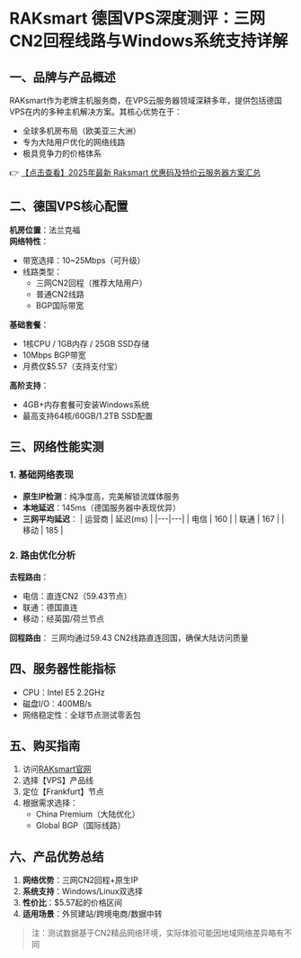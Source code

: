 # RAKsmart 德国VPS深度测评：三网CN2回程线路与Windows系统支持详解

## 一、品牌与产品概述
RAKsmart作为老牌主机服务商，在VPS云服务器领域深耕多年，提供包括德国VPS在内的多种主机解决方案。其核心优势在于：
- 全球多机房布局（欧美亚三大洲）
- 专为大陆用户优化的网络线路
- 极具竞争力的价格体系

👉 [【点击查看】2025年最新 Raksmart 优惠码及特价云服务器方案汇总](https://bit.ly/raksmart)

## 二、德国VPS核心配置
**机房位置**：法兰克福  
**网络特性**：
- 带宽选择：10~25Mbps（可升级）
- 线路类型：
  - 三网CN2回程（推荐大陆用户）
  - 普通CN2线路
  - BGP国际带宽

**基础套餐**：
- 1核CPU / 1GB内存 / 25GB SSD存储
- 10Mbps BGP带宽
- 月费仅$5.57（支持支付宝）

**高阶支持**：
- 4GB+内存套餐可安装Windows系统
- 最高支持64核/60GB/1.2TB SSD配置

## 三、网络性能实测
### 1. 基础网络表现
- **原生IP检测**：纯净度高，完美解锁流媒体服务
- **本地延迟**：145ms（德国服务器中表现优异）
- **三网平均延迟**：
  | 运营商 | 延迟(ms) |
  |---|---|
  | 电信 | 160 |
  | 联通 | 167 |
  | 移动 | 185 |

### 2. 路由优化分析
**去程路由**：
- 电信：直连CN2（59.43节点）
- 联通：德国直连
- 移动：经英国/荷兰节点

**回程路由**：
三网均通过59.43 CN2线路直连回国，确保大陆访问质量

## 四、服务器性能指标
- CPU：Intel E5 2.2GHz
- 磁盘I/O：400MB/s
- 网络稳定性：全球节点测试零丢包

## 五、购买指南
1. 访问[RAKsmart官网](https://bit.ly/raksmart)
2. 选择【VPS】产品线
3. 定位【Frankfurt】节点
4. 根据需求选择：
   - China Premium（大陆优化）
   - Global BGP（国际线路）

## 六、产品优势总结
1. **网络优势**：三网CN2回程+原生IP
2. **系统支持**：Windows/Linux双选择
3. **性价比**：$5.57起的价格区间
4. **适用场景**：外贸建站/跨境电商/数据中转

> 注：测试数据基于CN2精品网络环境，实际体验可能因地域网络差异略有不同
